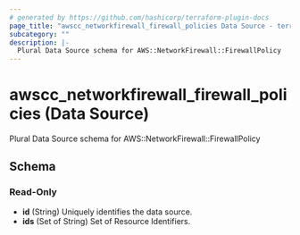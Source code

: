```yaml
---
# generated by https://github.com/hashicorp/terraform-plugin-docs
page_title: "awscc_networkfirewall_firewall_policies Data Source - terraform-provider-awscc"
subcategory: ""
description: |-
  Plural Data Source schema for AWS::NetworkFirewall::FirewallPolicy
---
```


# awscc_networkfirewall_firewall_policies (Data Source)

Plural Data Source schema for AWS::NetworkFirewall::FirewallPolicy



<!-- schema generated by tfplugindocs -->
## Schema

### Read-Only

- **id** (String) Uniquely identifies the data source.
- **ids** (Set of String) Set of Resource Identifiers.


